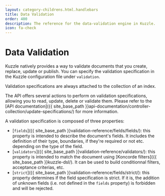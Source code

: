 ```yaml
---
layout: category-childrens.html.handlebars
title: Data Validation
order: 400
description: The reference for the data-validation engine in Kuzzle.
icon: fa-check
---
```


# Data Validation

Kuzzle natively provides a way to validate documents that you create, replace, update or publish.
You can specify the validation specification in the Kuzzle configuration file under `validation`.

Validation specifications are always attached to the collection of an index.

The API offers several actions to perform on validation specifications, allowing you to read, update, delete or validate them. Please refer to the [API documentation]({{ site_base_path }}api-documentation/controller-collection/update-specifications/) for more information.

A validation specification is composed of three properties:

* [`fields`]({{ site_base_path }}validation-reference/fields/fields/): this property is intended to describe the document's fields. It includes the definition of their type, boundaries, if they're required or not etc. depending on the type of the field.
* [`validators`]({{ site_base_path }}validation-reference/validators/): this property is intended to match the document using [Koncorde filters]({{ site_base_path }}kuzzle-dsl/). It can be used to build conditionnal filters, acceptance criterias, etc.
* [`strict`]({{ site_base_path }}validation-reference/fields/strict/): this property determines if the field specification is strict. If it is, the addition of unknown fields (i.e. not defined in the `fields` property) is forbidden and will be rejected.
